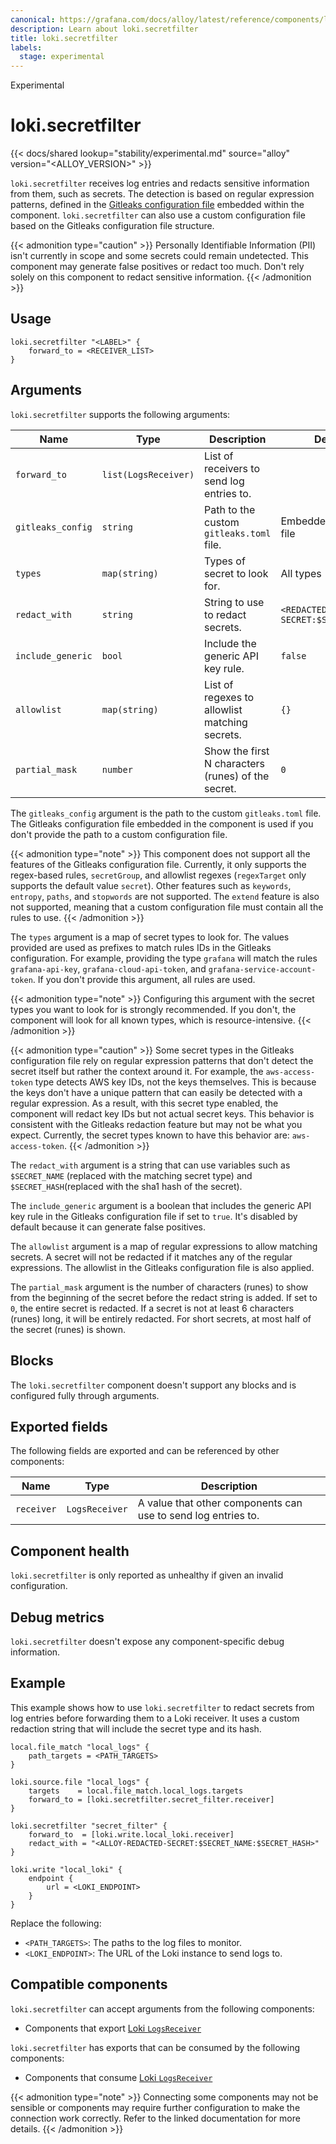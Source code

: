 ```yaml
---
canonical: https://grafana.com/docs/alloy/latest/reference/components/loki/loki.secretfilter/
description: Learn about loki.secretfilter
title: loki.secretfilter
labels:
  stage: experimental
---
```


<span class="badge docs-labels__stage docs-labels__item">Experimental</span>

# loki.secretfilter

{{< docs/shared lookup="stability/experimental.md" source="alloy" version="<ALLOY_VERSION>" >}}

`loki.secretfilter` receives log entries and redacts sensitive information from them, such as secrets.
The detection is based on regular expression patterns, defined in the [Gitleaks configuration file][gitleaks] embedded within the component.
`loki.secretfilter` can also use a custom configuration file based on the Gitleaks configuration file structure.

{{< admonition type="caution" >}}
Personally Identifiable Information (PII) isn't currently in scope and some secrets could remain undetected.
This component may generate false positives or redact too much.
Don't rely solely on this component to redact sensitive information.
{{< /admonition >}}

[gitleaks]: https://github.com/gitleaks/gitleaks/blob/master/config/gitleaks.toml

## Usage

```alloy
loki.secretfilter "<LABEL>" {
    forward_to = <RECEIVER_LIST>
}
```

## Arguments

`loki.secretfilter` supports the following arguments:

Name                     | Type                 | Description                                     | Default                          | Required
-------------------------|----------------------|-------------------------------------------------|----------------------------------|---------
`forward_to`             | `list(LogsReceiver)` | List of receivers to send log entries to.       |                                  | yes
`gitleaks_config`        | `string`             | Path to the custom `gitleaks.toml` file.            | Embedded Gitleaks file           | no
`types`                  | `map(string)`        | Types of secret to look for.                        | All types                        | no
`redact_with`            | `string`             | String to use to redact secrets.                    | `<REDACTED-SECRET:$SECRET_NAME>` | no
`include_generic`        | `bool`               | Include the generic API key rule.                   | `false`                          | no
`allowlist`              | `map(string)`        | List of regexes to allowlist matching secrets.      | `{}`                             | no
`partial_mask`           | `number`             | Show the first N characters (runes) of the secret.  | `0`                              | no

The `gitleaks_config` argument is the path to the custom `gitleaks.toml` file.
The Gitleaks configuration file embedded in the component is used if you don't provide the path to a custom configuration file.

{{< admonition type="note" >}}
This component does not support all the features of the Gitleaks configuration file. Currently, it only supports the regex-based rules, `secretGroup`, and allowlist regexes (`regexTarget` only supports the default value `secret`). Other features such as `keywords`, `entropy`, `paths`, and `stopwords` are not supported. The `extend` feature is also not supported, meaning that a custom configuration file must contain all the rules to use.
{{< /admonition >}}

The `types` argument is a map of secret types to look for.
The values provided are used as prefixes to match rules IDs in the Gitleaks configuration.
For example,  providing the type `grafana` will match the rules `grafana-api-key`, `grafana-cloud-api-token`, and `grafana-service-account-token`.
If you don't provide this argument, all rules are used.

{{< admonition type="note" >}}
Configuring this argument with the secret types you want to look for is strongly recommended.
If you don't, the component will look for all known types, which is resource-intensive.
{{< /admonition >}}

{{< admonition type="caution" >}}
Some secret types in the Gitleaks configuration file rely on regular expression patterns that don't detect the secret itself but rather the context around it.
For example, the `aws-access-token` type detects AWS key IDs, not the keys themselves.
This is because the keys don't have a unique pattern that can easily be detected with a regular expression.
As a result, with this secret type enabled, the component will redact key IDs but not actual secret keys.
This behavior is consistent with the Gitleaks redaction feature but may not be what you expect.
Currently, the secret types known to have this behavior are: `aws-access-token`.
{{< /admonition >}}

The `redact_with` argument is a string that can use variables such as `$SECRET_NAME` (replaced with the matching secret type) and `$SECRET_HASH`(replaced with the sha1 hash of the secret).

The `include_generic` argument is a boolean that includes the generic API key rule in the Gitleaks configuration file if set to `true`. It's disabled by default because it can generate false positives.

The `allowlist` argument is a map of regular expressions to allow matching secrets.
A secret will not be redacted if it matches any of the regular expressions. The allowlist in the Gitleaks configuration file is also applied.

The `partial_mask` argument is the number of characters (runes) to show from the beginning of the secret before the redact string is added.
If set to `0`, the entire secret is redacted.
If a secret is not at least 6 characters (runes) long, it will be entirely redacted.
For short secrets, at most half of the secret (runes) is shown.

## Blocks

The `loki.secretfilter` component doesn't support any blocks and is configured fully through arguments.

## Exported fields

The following fields are exported and can be referenced by other components:

| Name       | Type           | Description                                                   |
| ---------- | -------------- | ------------------------------------------------------------- |
| `receiver` | `LogsReceiver` | A value that other components can use to send log entries to. |

## Component health

`loki.secretfilter` is only reported as unhealthy if given an invalid configuration.

## Debug metrics

`loki.secretfilter` doesn't expose any component-specific debug information.

## Example

This example shows how to use `loki.secretfilter` to redact secrets from log entries before forwarding them to a Loki receiver.
It uses a custom redaction string that will include the secret type and its hash.

```alloy
local.file_match "local_logs" {
	path_targets = <PATH_TARGETS>
}

loki.source.file "local_logs" {
	targets    = local.file_match.local_logs.targets
	forward_to = [loki.secretfilter.secret_filter.receiver]
}

loki.secretfilter "secret_filter" {
	forward_to  = [loki.write.local_loki.receiver]
	redact_with = "<ALLOY-REDACTED-SECRET:$SECRET_NAME:$SECRET_HASH>"
}

loki.write "local_loki" {
	endpoint {
		url = <LOKI_ENDPOINT>
	}
}
```
Replace the following:
  - `<PATH_TARGETS>`: The paths to the log files to monitor.
  - `<LOKI_ENDPOINT>`: The URL of the Loki instance to send logs to.

<!-- START GENERATED COMPATIBLE COMPONENTS -->

## Compatible components

`loki.secretfilter` can accept arguments from the following components:

- Components that export [Loki `LogsReceiver`](../../../compatibility/#loki-logsreceiver-exporters)

`loki.secretfilter` has exports that can be consumed by the following components:

- Components that consume [Loki `LogsReceiver`](../../../compatibility/#loki-logsreceiver-consumers)

{{< admonition type="note" >}}
Connecting some components may not be sensible or components may require further configuration to make the connection work correctly.
Refer to the linked documentation for more details.
{{< /admonition >}}

<!-- END GENERATED COMPATIBLE COMPONENTS -->
